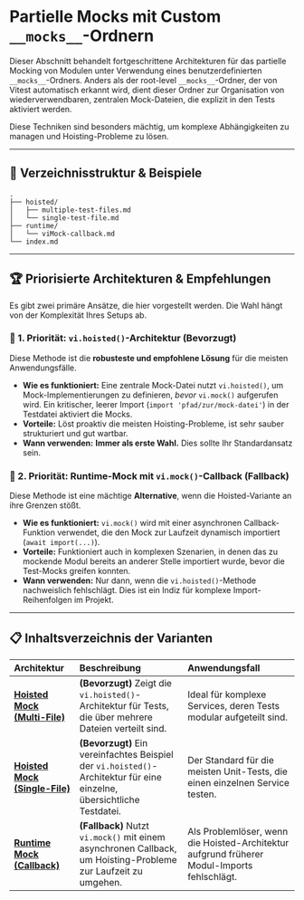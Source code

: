 # Partielle Mocks mit Custom `__mocks__`-Ordnern

Dieser Abschnitt behandelt fortgeschrittene Architekturen für das partielle Mocking von Modulen unter Verwendung eines benutzerdefinierten `__mocks__`-Ordners. Anders als der root-level `__mocks__`-Ordner, der von Vitest automatisch erkannt wird, dient dieser Ordner zur Organisation von wiederverwendbaren, zentralen Mock-Dateien, die explizit in den Tests aktiviert werden.

Diese Techniken sind besonders mächtig, um komplexe Abhängigkeiten zu managen und Hoisting-Probleme zu lösen.

---

## 📁 Verzeichnisstruktur & Beispiele

```
.
├── hoisted/
│   ├── multiple-test-files.md
│   └── single-test-file.md
├── runtime/
│   └── viMock-callback.md
└── index.md
```

---

## 🏆 Priorisierte Architekturen & Empfehlungen

Es gibt zwei primäre Ansätze, die hier vorgestellt werden. Die Wahl hängt von der Komplexität Ihres Setups ab.

### 🥇 1. Priorität: `vi.hoisted()`-Architektur (Bevorzugt)
Diese Methode ist die **robusteste und empfohlene Lösung** für die meisten Anwendungsfälle.

-   **Wie es funktioniert:** Eine zentrale Mock-Datei nutzt `vi.hoisted()`, um Mock-Implementierungen zu definieren, *bevor* `vi.mock()` aufgerufen wird. Ein kritischer, leerer Import (`import 'pfad/zur/mock-datei'`) in der Testdatei aktiviert die Mocks.
-   **Vorteile:** Löst proaktiv die meisten Hoisting-Probleme, ist sehr sauber strukturiert und gut wartbar.
-   **Wann verwenden:** **Immer als erste Wahl.** Dies sollte Ihr Standardansatz sein.

### 🥈 2. Priorität: Runtime-Mock mit `vi.mock()`-Callback (Fallback)
Diese Methode ist eine mächtige **Alternative**, wenn die Hoisted-Variante an ihre Grenzen stößt.

-   **Wie es funktioniert:** `vi.mock()` wird mit einer asynchronen Callback-Funktion verwendet, die den Mock zur Laufzeit dynamisch importiert (`await import(...)`).
-   **Vorteile:** Funktioniert auch in komplexen Szenarien, in denen das zu mockende Modul bereits an anderer Stelle importiert wurde, bevor die Test-Mocks greifen konnten.
-   **Wann verwenden:** Nur dann, wenn die `vi.hoisted()`-Methode nachweislich fehlschlägt. Dies ist ein Indiz für komplexe Import-Reihenfolgen im Projekt.

---

## 📋 Inhaltsverzeichnis der Varianten

| Architektur | Beschreibung | Anwendungsfall |
| :--- | :--- | :--- |
| [**Hoisted Mock (Multi-File)**](./hoisted/multiple-test-files.md) | **(Bevorzugt)** Zeigt die `vi.hoisted()`-Architektur für Tests, die über mehrere Dateien verteilt sind. | Ideal für komplexe Services, deren Tests modular aufgeteilt sind. |
| [**Hoisted Mock (Single-File)**](./hoisted/single-test-file.md) | **(Bevorzugt)** Ein vereinfachtes Beispiel der `vi.hoisted()`-Architektur für eine einzelne, übersichtliche Testdatei. | Der Standard für die meisten Unit-Tests, die einen einzelnen Service testen. |
| [**Runtime Mock (Callback)**](./runtime/viMock-callback.md) | **(Fallback)** Nutzt `vi.mock()` mit einem asynchronen Callback, um Hoisting-Probleme zur Laufzeit zu umgehen. | Als Problemlöser, wenn die Hoisted-Architektur aufgrund früherer Modul-Imports fehlschlägt. |
